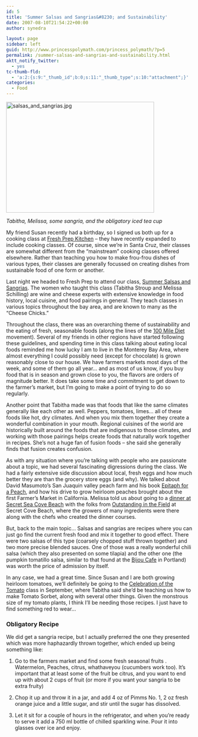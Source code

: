 ```yaml
---
id: 5
title: 'Summer Salsas and Sangrias&#8230; and Sustainability'
date: 2007-08-10T21:54:22+00:00
author: synedra

layout: page
sidebar: left
guid: http://www.princesspolymath.com/princess_polymath/?p=5
permalink: /summer-salsas-and-sangrias-and-sustainability.html
aktt_notify_twitter:
  - yes
tc-thumb-fld:
  - 'a:2:{s:9:"_thumb_id";b:0;s:11:"_thumb_type";s:10:"attachment";}'
categories:
  - Food
---
```

<img alt="salsas_and_sangrias.jpg" src="http://www.perlgoddess.com/perlgoddess/salsas_and_sangrias.jpg" width="400" height="300" />
  
_Tabitha, Melissa, some sangria, and the obligatory iced tea cup_
  
My friend Susan recently had a birthday, so I signed us both up for a cooking class at [Fresh Prep Kitchen](http://www.freshprepkitchen.com) &#8211; they have recently expanded to include cooking classes. Of course, since we&#8217;re in Santa Cruz, their classes are somewhat different from the &#8220;mainstream&#8221; cooking classes offered elsewhere. Rather than teaching you how to make frou-frou dishes of various types, their classes are generally focussed on creating dishes from sustainable food of one form or another.
  
Last night we headed to Fresh Prep to attend our class, [Summer Salsas and Sangrias](http://www.culinarycenterofsantacruz.com/class_detail.php/nid/1621). The women who taught this class (Tabitha Stroup and Melissa Schilling) are wine and cheese experts with extensive knowledge in food history, local cuisine, and food pairings in general. They teach classes in various topics throughout the bay area, and are known to many as the &#8220;Cheese Chicks.&#8221;

<!--more-->


  
Throughout the class, there was an overarching theme of sustainability and the eating of fresh, seasonable foods (along the lines of the [100 Mile Diet](http://www.100milediet.org) movement). Several of my friends in other regions have started following these guidelines, and spending time in this class talking about eating local foods reminded me how lucky I am to live in the Monterey Bay Area, where almost everything I could possibly need (except for chocolate) is grown reasonably close to our house. We have farmers markets most days of the week, and some of them go all year&#8230; and as most of us know, if you buy food that is in season and grown close to you, the flavors are orders of magnitude better. It does take some time and commitment to get down to the farmer&#8217;s market, but I&#8217;m going to make a point of trying to do so regularly.
  
Another point that Tabitha made was that foods that like the same climates generally like each other as well. Peppers, tomatoes, limes&#8230; all of these foods like hot, dry climates. And when you mix them together they create a wonderful combination in your mouth. Regional cuisines of the world are historically built around the foods that are indigenous to those climates, and working with those pairings helps create foods that naturally work together in recipes. She&#8217;s not a huge fan of fusion foods &#8211; she said she generally finds that fusion creates confusion.
  
As with any situation where you&#8217;re talking with people who are passionate about a topic, we had several fascinating digressions during the class. We had a fairly extensive side discussion about local, fresh eggs and how much better they are than the grocery store eggs (and why). We talked about David Masumoto&#8217;s San Juaquin valley peach farm and his book [Epitaph for a Peach](http://www.amazon.com/Epitaph-Peach-Four-Seasons-Family/dp/0062510258/ref=sr_1_1/105-1020857-9482026?ie=UTF8&s=books&qid=1186844656&sr=8-1), and how his drive to grow heirloom peaches brought about the first Farmer&#8217;s Market in California. Melissa told us about going to a [dinner at Secret Sea Cove Beach](http://www.outstandinginthefield.com/res_payments/0805HalfMoon.htm) with the folks from [Outstanding in the Field](http://www.outstandinginthefield.com/home.html) at Secret Cove Beach, where the growers of many ingredients were there along with the chefs who created the dinner courses.
  
But, back to the main topic&#8230; Salsas and sangrias are recipes where you can just go find the current fresh food and mix it together to good effect. There were two salsas of this type (coarsely chopped stuff thrown together) and two more precise blended sauces. One of those was a really wonderful chili salsa (which they also presented on some tilapia) and the other one (the pumpkin tomatillo salsa, similar to that found at the [Bijou Cafe](http://www.roadfood.com/Reviews/Overview.aspx?RefID=1757) in Portland) was worth the price of admission by itself.
  
In any case, we had a great time. Since Susan and I are both growing heirloom tomatoes, we&#8217;ll definitely be going to the [Celebration of the Tomato](http://www.culinarycenterofsantacruz.com/class_detail.php/nid/1625) class in September, where Tabitha said she&#8217;d be teaching us how to make Tomato Sorbet, along with several other things. Given the monstrous size of my tomato plants, I think I&#8217;ll be needing those recipes. I just have to find something red to wear&#8230;

### Obligatory Recipe

We did get a sangria recipe, but I actually preferred the one they presented which was more haphazardly thrown together, which ended up being something like:
  
1) Go to the farmers market and find some fresh seasonal fruits . Watermelon, Peaches, citrus, whathaveyou (cucumbers work too). It&#8217;s important that at least some of the fruit be citrus, and you want to end up with about 2 cups of fruit (or more if you want your sangria to be extra fruity)
  
2) Chop it up and throw it in a jar, and add 4 oz of Pimms No. 1, 2 oz fresh orange juice and a little sugar, and stir until the sugar has dissolved.
  
3) Let it sit for a couple of hours in the refrigerator, and when you&#8217;re ready to serve it add a 750 ml bottle of chilled sparkling wine. Pour it into glasses over ice and enjoy.